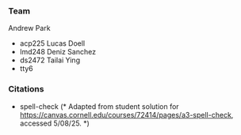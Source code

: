 ### Team
Andrew Park
- acp225
Lucas Doell
- lmd248
Deniz Sanchez
- ds2472
Tailai Ying
- tty6

### Citations
- spell-check (* Adapted from student solution for https://canvas.cornell.edu/courses/72414/pages/a3-spell-check, accessed 5/08/25. *)